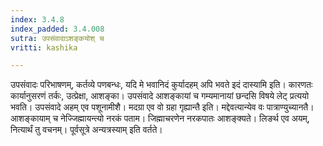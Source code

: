 ```yaml
---
index: 3.4.8
index_padded: 3.4.008
sutra: उपसंवादाऽशङ्कयोश् च
vritti: kashika

---
```

उपसंवादः परिभाषणम्, कर्तव्ये पणबन्धः, यदि मे भवानिदं कुर्यादहम् अपि भवते इदं दास्यामि इति। कारणतः कार्यानुसरणं तर्कः, उत्प्रेक्षा, आशङ्का। उपसंवादे आशङ्कायां च गम्यमानायां छन्दसि विषये लेट् प्रत्ययो भवति। उपसंवादे अहम् एव पशूनामीशै। मदग्रा एव वो ग्रहा गृह्यान्तै इति। मद्देवत्यान्येव वः पात्राण्युच्यानतै। आशङ्कायाम् च नेज्जिह्मायन्त्यो नरकं पताम। जिह्माचरणेन नरकपातः आशङ्क्यते। लिङर्थ एव अयम्, नित्यार्थं तु वचनम्। पूर्वसूत्रे अन्यत्रस्याम् इति वर्तते।